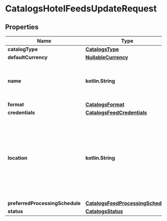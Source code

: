 
# CatalogsHotelFeedsUpdateRequest

## Properties
| Name | Type | Description | Notes |
| ------------ | ------------- | ------------- | ------------- |
| **catalogType** | [**CatalogsType**](CatalogsType.md) |  |  |
| **defaultCurrency** | [**NullableCurrency**](NullableCurrency.md) |  |  [optional] |
| **name** | **kotlin.String** | A human-friendly name associated to a given feed. |  [optional] |
| **format** | [**CatalogsFormat**](CatalogsFormat.md) |  |  [optional] |
| **credentials** | [**CatalogsFeedCredentials**](CatalogsFeedCredentials.md) |  |  [optional] |
| **location** | **kotlin.String** | The URL where a feed is available for download. This URL is what Pinterest will use to download a feed for processing. |  [optional] |
| **preferredProcessingSchedule** | [**CatalogsFeedProcessingSchedule**](CatalogsFeedProcessingSchedule.md) |  |  [optional] |
| **status** | [**CatalogsStatus**](CatalogsStatus.md) |  |  [optional] |



